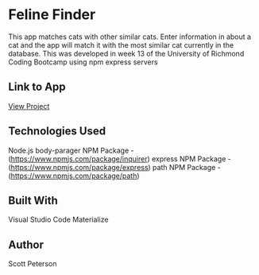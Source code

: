 # Feline Finder

This app matches cats with other similar cats.  Enter information in about a cat and the app will match it with the most similar cat currently in the database.  This was developed in week 13 of the University of Richmond Coding Bootcamp using npm express servers

## Link to App

<!-- post link here -->
[View Project](https://scottpetersonva.github.io/Feline-Finder)

## Technologies Used

Node.js
body-parager NPM Package - (https://www.npmjs.com/package/inquirer)
express NPM Package - (https://www.npmjs.com/package/express)
path NPM Package - (https://www.npmjs.com/package/path)

## Built With

Visual Studio Code
Materialize

## Author

Scott Peterson